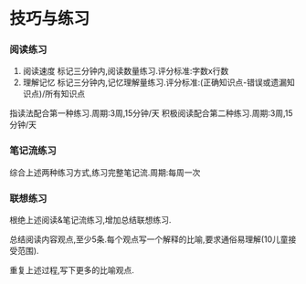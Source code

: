 # 技巧与练习

### 阅读练习

1. 阅读速度
  标记三分钟内,阅读数量练习.评分标准:字数x行数
2. 理解记忆
  标记三分钟内,记忆理解量练习.评分标准:\(正确知识点-错误或遗漏知识点\)\/所有知识点

指读法配合第一种练习.周期:3周,15分钟\/天
积极阅读配合第二种练习.周期:3周,15分钟\/天

### 笔记流练习

综合上述两种练习方式,练习完整笔记流.周期:每周一次

### 联想练习

根绝上述阅读&笔记流练习,增加总结联想练习.

总结阅读内容观点,至少5条.每个观点写一个解释的比喻,要求通俗易理解\(10儿童接受范围\).

重复上述过程,写下更多的比喻观点.

